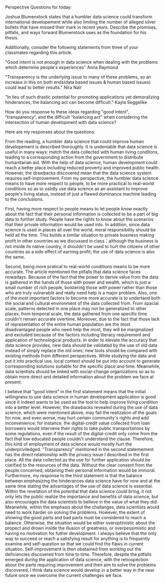 Perspective Questions for today: 

Joshua Blumenstock states that a humbler data science could transform international developement while also limiting the number of alleged silver bullets that have missed their mark in recent years. Describe the promises, pitfalls, and ways forward Blumenstock uses as the foundation for his thesis.

Additionally, consider the following statements from three of your classmates regarding this article. 

"Good intent is not enough in data science when dealing with the problems which determine people's experiences" Anna Raymond

"Transparency is the underlying issue to many of these problems, so an increase in this on both ends(data based issues & human based issues) could lead to better results." Nira Nair

"In lieu of such drastic potential for promoting applications yet demoralizing hinderances, the balancing act can become difficult." Kayla Seggelike

How do you response to these ideas regarding "good intent", "transparency", and the difficult "balancing act" when considering the intersection of human development with data science?



Here are my responses about the questions: 


From the reading, a humbler data science that could improve human developement is described thoroughly. It is undeniable that data science is useful in many ways: match the data collected with human living conditons, leading to a corresponding action from the government to distribute humanitarian aid. With the help of data science, human development could reach a better place including reduced proverty and improved public health. However, the drawbacks discovered mean that the data science system requires self-improvement. From my perspective, the humbler data science means to have more respect to people, to be more practical to real-world conditions so as to validly use data science as an assistant to improve people's living status, instead of just a flawed dominance machine leading to the conclusions. 

First, having more respect to people means to let people know exactly about the fact that their personal information is collected to be a part of big data to further study. People have the rights to know about the scenarios that their private information would be used into. In addition, since data science is used in places all over the world, moral responsibility should be held all the time. This builds a similar situation to private business making profit in other countries as we discussed in class：although the business is not inside its native country, it shouldn't be used to hurt the citizens of other countries as a side effect of earning profit; the use of data science is also the same. 

Second, being more pratical to real-world conditions means to be more accurate. The article mentioned the pitfalls that data science faces nowadays. Because of the fact that the power to derive value from the data is gathered in the hands of those with power and wealth, which is just a small number of rich people, bolstering those with power rather than those who are truly vulnerable and really need help is a major problem. Also, one of the most important factors to become more accurate is to undertand both the social and cultural environment of the data collected from. From spacial scale, patterns detected in one place may not be generalized to other places; from temporal scale, the data gathered from one specific time couldn't remain accurate overtime. Moreover, due to the fact that those lack of representation of the entire human population are the most disadvantaged people who need help the most, they will be marginalized and excluded because of the factors including literacy requirement and application of technological products. In order to elevate the accuracy that data science provides, new data should be validated by the use of old data instead of simply replace the old ones; new tools should be compared with existing methods from different perspectives. While studying the data and put it into practical use, local context should be put into account to generate corresponding solutions suitable for the specific place and time. Meanwhile, data scientists should be linked with social-change organizations so as to obtain more direct and detailed information about the problem we face at present. 

I believe that "good intent" in the first statement means that the initial willingness to use data science in human development application is good since it indeed wants to be used as the tool to help improve living condition into a better level. However, the drawbacks revealed during the use of data science, which were mentioned above, may fail the realization of the goals for now, and even worse, may hurt certain community's rights and add inconvenience: for instance, the digital-credit value collected from loan borrowers would intervene their rights to take public transportations by some regulations, even if the result of the digital-credit only come from the fact that low educated people couldn't understand the clause. Therefore, this kind of employment of data science would mostly hurt the underpriviledged. "Transparency" mentioned in the second statemement has the direct relationship with the privacy issue I described in the first place. All the data collected as the use for further application should be clarified to the resources of the data. Without the clear consent from the people concerned, obtaining their personal information would be immoral. Furthermore, my response to the third statement is that the balance between emphasizing the hinderances data science have for now and at the same time stating the advantages of the use of data science is essential. Within the revelation of the potential that data science could bring, it not only lets the public realize the importance and benefits of data science, but also encourages the data scientists to believe in the value of what they did. Meanwhile, within the emphasis about the challanges, data scientists would need to work harder on solving the problems. However, the extent of showing the good parts and bad parts must be considered to reach a balance. Otherwise, the situation would be either overoptimistic about the propect and drown inside the illusion of greatness, or overpessimistic and having no motivation for futher development. I always believe that the only way to succeed or reach a satisfying result for anything is to frequently examine and self-question so that we could find the flaws in current situation. Self-improvement is then obatained from working out the deficiencies discovered from time to time. Therefore, despite the pitfalls emerged during the application of data science, with the retrospection about the parts requiring improvement and then aim to solve the problems discovered, I think data science would develop in a better way in the near future once we overcome the current challenges we face.  
